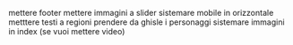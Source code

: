 mettere footer
mettere immagini a slider
sistemare mobile in orizzontale 
metttere testi a regioni
prendere da ghisle i personaggi 
sistemare immagini in index (se vuoi mettere video)